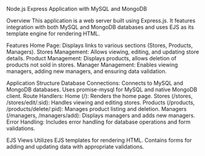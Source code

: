 Node.js Express Application with MySQL and MongoDB

Overview
This application is a web server built using Express.js. It features integration with both MySQL and MongoDB databases and uses EJS as its template engine for rendering HTML.

Features
Home Page: Displays links to various sections (Stores, Products, Managers).
Stores Management: Allows viewing, editing, and updating store details.
Product Management: Displays products, allows deletion of products not sold in stores.
Manager Management: Enables viewing managers, adding new managers, and ensuring data validation.

Application Structure
Database Connections:
Connects to MySQL and MongoDB databases.
Uses promise-mysql for MySQL and native MongoDB client.
Route Handlers:
Home (/): Renders the home page.
Stores (/stores, /stores/edit/:sid): Handles viewing and editing stores.
Products (/products, /products/delete/:pid): Manages product listing and deletion.
Managers (/managers, /managers/add): Displays managers and adds new managers.
Error Handling:
Includes error handling for database operations and form validations.

EJS Views
Utilizes EJS templates for rendering HTML.
Contains forms for adding and updating data with appropriate validations.
